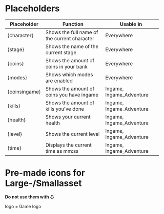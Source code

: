 # Placeholders
|Placeholder|Function|Usable in|
|--|--|--|
|{character}|Shows the full name of the current character|Everywhere|
|{stage}|Shows the name of the current stage|Everywhere|
|{coins}|Shows the amount of coins in your bank|Everywhere|
|{modes}|Shows which modes are enabled|Everywhere|
|{coinsingame}|Shows the amount of coins you have ingame|Ingame, Ingame_Adventure|
|{kills}|Shows the amount of kills you've done|Ingame, Ingame_Adventure|
|{health}|Shows your current health|Ingame, Ingame_Adventure|
|{level}|Shows the current level|Ingame, Ingame_Adventure|
|{time}|Displays the current time as mm:ss|Ingame, Ingame_Adventure|

# Pre-made icons for Large-/Smallasset
**Do not use them with {}**    

logo = Game logo